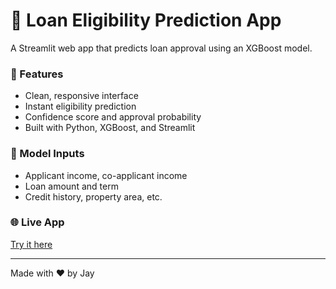 # 🏦 Loan Eligibility Prediction App

A Streamlit web app that predicts loan approval using an XGBoost model.

### 🚀 Features
- Clean, responsive interface
- Instant eligibility prediction
- Confidence score and approval probability
- Built with Python, XGBoost, and Streamlit

### 🧠 Model Inputs
- Applicant income, co-applicant income
- Loan amount and term
- Credit history, property area, etc.

### 🌐 Live App
[Try it here](https://loan-eligibility-prediction-app-jatin.streamlit.app/)

---
Made with ❤️ by Jay

